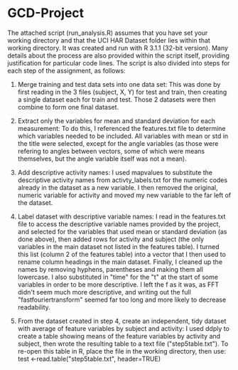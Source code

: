 GCD-Project
===========
The attached script (run_analysis.R) assumes that you have set your working directory and that the UCI HAR Dataset folder lies within that working directory.  It was created and run with R 3.1.1 (32-bit version).  Many details about the process are also provided within the script itself, providing justification for particular code lines.  The script is also divided into steps for each step of the assignment, as follows:

1. Merge training and test data sets into one data set:  This was done by first reading in the 3 files (subject, X, Y) for test and train, then creating a single dataset each for train and test.  Those 2 datasets were then combine to form one final dataset.

2. Extract only the variables for mean and standard deviation for each measurement: To do this, I referenced the features.txt file to determine which variables needed to be included.  All variables with mean or std in the title were selected, except for the angle variables (as those were refering to angles between vectors, some of which were means themselves, but the angle variable itself was not a mean).

3. Add descriptive activity names: I used mapvalues to substitute the descriptive activity names from activty_labels.txt for the numeric codes already in the dataset as a new variable.  I then removed the original, numeric variable for activity and moved my new variable to the far left of the dataset.

4. Label dataset with descriptive variable names:  I read in the features.txt file to access the descriptive variable names provided by the project, and selected for the variables that used mean or standard deviation (as done above), then added rows for activity and subject (the only variables in the main dataset not listed in the features table).  I turned this list (column 2 of the features table) into a vector that I then used to rename column headings in the main dataset.  Finally, I cleaned up the names by removing hyphens, parentheses and making them all lowercase.  I also substituted in "time" for the "t" at the start of some variables in order to be more descriptive. I left the f as it was, as FFT didn't seem much more descriptive, and writing out the full "fastfouriertransform" seemed far too long and more likely to decrease readability.

5. From the dataset created in step 4, create an independent, tidy dataset with average of feature variables by subject and activity:  I used ddply to create a table showing means of the feature variables by activity and subject, then wrote the resulting table to a text file ("step5table.txt").  To re-open this table in R, place the file in the working directory, then use:    test <-read.table("step5table.txt", header=TRUE)







